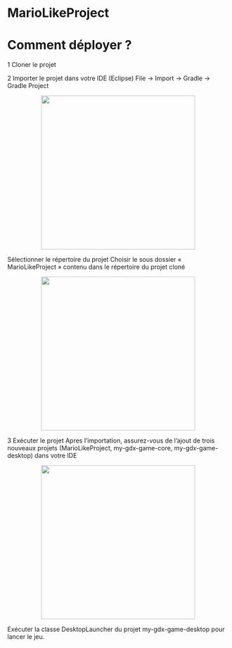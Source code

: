 # MarioLikeProject

# Comment déployer ?
1 Cloner le projet 

2 Importer le projet dans votre IDE (Eclipse)
File -> Import -> Gradle -> Gradle Project

<p align="center">
  <img src="https://user-images.githubusercontent.com/22750403/33494640-e352c74c-d691-11e7-8c47-fd0cfb8826bf.png" width="350"/>
</p>

Sélectionner le répertoire du projet 
Choisir le sous dossier « MarioLikeProject » contenu dans le répertoire du projet cloné 
 
<p align="center">
  <img src="https://user-images.githubusercontent.com/22750403/33494679-04b97912-d692-11e7-9869-501304f0d59b.png" width="350"/>
</p>

3 Exécuter le projet
Apres l’importation, assurez-vous de l’ajout de trois nouveaux projets (MarioLikeProject, my-gdx-game-core, my-gdx-game-desktop) dans votre IDE

<p align="center">
  <img src="https://user-images.githubusercontent.com/22750403/33494690-0dc3ee0c-d692-11e7-94ac-8eee66306605.png" width="350"/>
</p>
 
Exécuter la classe DesktopLauncher du projet my-gdx-game-desktop pour lancer le jeu.
